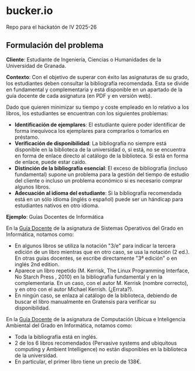 # bucker.io
Repo para el hackatón de IV 2025-26

## Formulación del problema

**Cliente**: Estudiante de Ingeniería, Ciencias o Humanidades de la Universidad de Granada.

**Contexto**: Con el objetivo de superar con éxito las asignaturas de su grado, los estudiantes deben consultar la bibliografía recomendada. Esta se divide en fundamental y complementaria y está disponible en un apartado de la guía docente de cada asignatura (en PDF y en versión web).

Dado que quieren minimizar su tiempo y coste empleado en lo relativo a los libros, los estudiantes se encuentran con los siguientes problemas:

* **Identificación de ejemplares**: El estudiante quiere poder identificar de forma inequívoca los ejemplares para comprarlos o tomarlos en préstamo.
* **Verificación de disponibilidad**: La bibliografía no siempre está disponible en la biblioteca de la universidad o, si está, no se encuentra en forma de enlace directo al catálogo de la biblioteca. Si está en forma de enlace, puede estar caído.
* **Distinción de la bibliografía esencial**: El exceso de bibliografía (incluso fundamental) supone un problema para la gestión del tiempo de estudio del cliente o incluso un problema económico si es necesario comprar algunos libros.
* **Adecuación al idioma del estudiante**: Si la bibliografía recomendada está en un sólo idioma (inglés o español) puede ser un hándicap para estudiantes nativos en otro idioma.

**Ejemplo**: Guías Docentes de Informática

En la [Guía Docente](https://www.ugr.es/estudiantes/grados/grado-ingenieria-informatica/sistemas-operativos/guia-docente) de la asignatura de Sistemas Operativos del Grado en Informática, notamos como:

- En algunos libros se utiliza la notación "3/e" para indicar la tercera edición de un libro mientras que en otro caso, se usa la notación (2 ed.). En otras guías docentes, se escribe directamente "3ª edición" o en inglés 2nd edition.
- Aparece un libro repetido (M. Kerrisk, The Linux Programming Interface, No Starch Press , 2010) en la bibliografía fundamental y en la complementaria. En un caso, con el autor M. Kerrisk (nombre correcto), y en otro con el autor Michael Kerrish. (¿Errata?).
- En ningún caso, se enlaza al catálogo de la biblioteca, debiendo de buscar el libro manualmente en Gratensis para verificar su disponibilidad.

En la [Guía Docente](https://www.ugr.es/estudiantes/grados/grado-ingenieria-informatica/computacubicua-inteligambiental-etecnolinf/guia-docente) de la asignatura de Computación Ubicua e Inteligencia Ambiental del Grado en Informática, notamos como:

- Toda la bibliografía está en inglés.
- 2 de los 6 libros recomendados (Pervasive systems and ubiquitous computing y Ambient Intelligence) no están disponibles en la biblioteca de la universidad.
- En particular, el primer libro tiene un precio de 138€.
